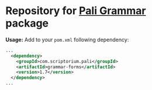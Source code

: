 # Repository for [Pali Grammar](https://github.com/Rekotek/PaliGrammar) package
**Usage:** Add to your `pom.xml` following dependency:
```xml
...
  <dependency>
    <groupId>com.scriptorium.pali</groupId>
    <artifactId>grammar-forms</artifactId>
    <version>1.7</version>
  </dependency>
...
```
